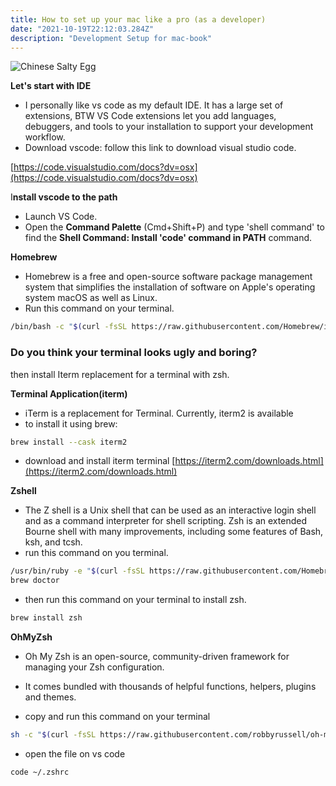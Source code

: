 ```yaml
---
title: How to set up your mac like a pro (as a developer)
date: "2021-10-19T22:12:03.284Z"
description: "Development Setup for mac-book"
---
```


<!--
This is my first post on my new fake blog! How exciting!

I'm sure I'll write a lot more interesting things in the future.

Oh, and here's a great quote from this Wikipedia on -->

<!-- [salted duck eggs](https://en.wikipedia.org/wiki/Salted_duck_egg). -->

<!-- > A salted duck egg is a Chinese preserved food product made by soaking duck
> eggs in brine, or packing each egg in damp, salted charcoal. In Asian
> supermarkets, these eggs are sometimes sold covered in a thick layer of salted
> charcoal paste. The eggs may also be sold with the salted paste removed,
> wrapped in plastic, and vacuum packed. From the salt curing process, the
> salted duck eggs have a briny aroma, a gelatin-like egg white and a
> firm-textured, round yolk that is bright orange-red in color. -->

![Chinese Salty Egg](https://images.unsplash.com/photo-1498050108023-c5249f4df085?ixid=MnwxMjA3fDB8MHxwaG90by1wYWdlfHx8fGVufDB8fHx8&ixlib=rb-1.2.1&auto=format&fit=crop&w=625&q=10)

**Let's start with IDE**

-   I personally like vs code as my default IDE. It has a large set of extensions, BTW VS Code extensions let you add languages, debuggers, and tools to your installation to support your development workflow.
-   Download vscode: follow this link to download visual studio code.

[https://code.visualstudio.com/docs?dv=osx](https://code.visualstudio.com/docs?dv=osx)

I**nstall vscode to the path**

-   Launch VS Code.
-   Open the **Command Palette** (Cmd+Shift+P) and type 'shell command' to find the **Shell Command: Install 'code' command in PATH** command.

**Homebrew**

-   Homebrew is a free and open-source software package management system that simplifies the installation of software on Apple's operating system macOS as well as Linux.
-   Run this command on your terminal.

```bash
/bin/bash -c "$(curl -fsSL https://raw.githubusercontent.com/Homebrew/install/HEAD/install.sh)"
```

### Do you think your terminal looks ugly and boring?

then install Iterm replacement for a terminal with zsh.

**Terminal Application(iterm)**

-   iTerm is a replacement for Terminal. Currently, iterm2 is available
-   to install it using brew:

```bash
brew install --cask iterm2
```

-   download and install iterm terminal
    [https://iterm2.com/downloads.html](https://iterm2.com/downloads.html)

**Zshell**

-   The Z shell is a Unix shell that can be used as an interactive login shell and as a command interpreter for shell scripting. Zsh is an extended Bourne shell with many improvements, including some features of Bash, ksh, and tcsh.
-   run this command on you terminal.

```bash
/usr/bin/ruby -e "$(curl -fsSL https://raw.githubusercontent.com/Homebrew/install/master/install)"
brew doctor
```

-   then run this command on your terminal to install zsh.

```bash
brew install zsh
```

**OhMyZsh**

-   Oh My Zsh is an open-source, community-driven framework for managing your Zsh configuration.
-   It comes bundled with thousands of helpful functions, helpers, plugins and themes.

-   copy and run this command on your terminal

```bash
sh -c "$(curl -fsSL https://raw.githubusercontent.com/robbyrussell/oh-my-zsh/master/tools/install.sh)"
```

-   open the file on vs code

```bash
code ~/.zshrc
```
